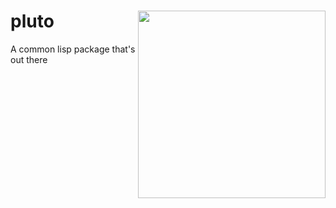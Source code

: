 # pluto <img src="https://thepolygram.com/pluto-p.png" align="right" height="300"/>


A common lisp package that's out there

